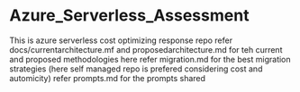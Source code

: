 # Azure_Serverless_Assessment
This is azure serverless cost optimizing response repo
refer docs/currentarchitecture.mf and proposedarchitecture.md for teh current and proposed methodologies here
refer migration.md for the best migration strategies (here self managed repo is prefered considering cost and automicity)
refer prompts.md for the prompts shared
